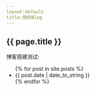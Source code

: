 ```yaml
---
layout:default
title:我的Blog
---
```


## {{ page.title }}

博客搭建测试:

<ul>
	{% for post in site.posts %}
	<li>
		{{ post.date | date_to_string }} <a href="{{ site.baseurl }}{{ post.url }}"></a>
	</li>
	{% endfor %}
</ul>
